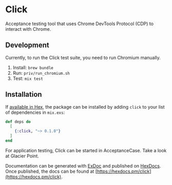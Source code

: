 # Click

Acceptance testing tool that uses Chrome DevTools Protocol (CDP) to interact with Chrome.

## Development

Currently, to run the Click test suite, you need to run Chromium manually.  

1. Install: `brew bundle`
2. Run: `priv/run_chromium.sh`
3. Test: `mix test`


## Installation

If [available in Hex](https://hex.pm/docs/publish), the package can be installed
by adding `click` to your list of dependencies in `mix.exs`:

```elixir
def deps do
  [
    {:click, "~> 0.1.0"}
  ]
end
```

For application testing, Click can be started in AcceptanceCase. Take a look at Glacier Point.

Documentation can be generated with [ExDoc](https://github.com/elixir-lang/ex_doc)
and published on [HexDocs](https://hexdocs.pm). Once published, the docs can
be found at [https://hexdocs.pm/click](https://hexdocs.pm/click).

